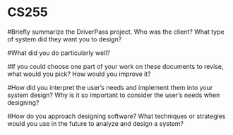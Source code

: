 # CS255
#Briefly summarize the DriverPass project. Who was the client? What type of system did they want you to design?

#What did you do particularly well?

#If you could choose one part of your work on these documents to revise, what would you pick? How would you improve it?

#How did you interpret the user’s needs and implement them into your system design? Why is it so important to consider the user’s needs when designing?

#How do you approach designing software? What techniques or strategies would you use in the future to analyze and design a system?
